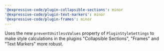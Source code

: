 ```yaml
---
'@expressive-code/plugin-collapsible-sections': minor
'@expressive-code/plugin-text-markers': minor
'@expressive-code/plugin-frames': minor
---
```


Uses the new `preventUnitlessValues` property of `PluginStyleSettings` to make style calculations in the plugins "Collapsible Sections", "Frames" and "Text Markers" more robust.
